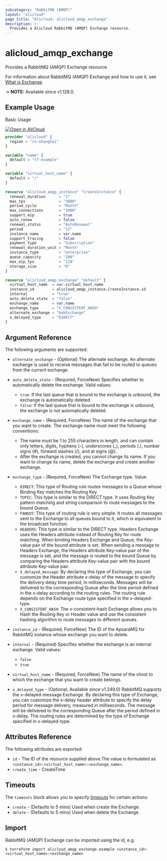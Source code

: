 ```yaml
---
subcategory: "RabbitMQ (AMQP)"
layout: "alicloud"
page_title: "Alicloud: alicloud_amqp_exchange"
description: |-
  Provides a Alicloud RabbitMQ (AMQP) Exchange resource.
---
```


# alicloud_amqp_exchange

Provides a RabbitMQ (AMQP) Exchange resource.



For information about RabbitMQ (AMQP) Exchange and how to use it, see [What is Exchange](https://www.alibabacloud.com/help/en/message-queue-for-rabbitmq/latest/createexchange).

-> **NOTE:** Available since v1.128.0.

## Example Usage

Basic Usage

<div style="display: block;margin-bottom: 40px;"><div class="oics-button" style="float: right;position: absolute;margin-bottom: 10px;">
  <a href="https://api.aliyun.com/terraform?resource=alicloud_amqp_exchange&exampleId=3c0471e9-733b-9de7-7c2a-6bdbc2bd31b52c5640b5&activeTab=example&spm=docs.r.amqp_exchange.0.3c0471e973&intl_lang=EN_US" target="_blank">
    <img alt="Open in AliCloud" src="https://img.alicdn.com/imgextra/i1/O1CN01hjjqXv1uYUlY56FyX_!!6000000006049-55-tps-254-36.svg" style="max-height: 44px; max-width: 100%;">
  </a>
</div></div>

```terraform
provider "alicloud" {
  region = "cn-shanghai"
}

variable "name" {
  default = "tf-example"
}

variable "virtual_host_name" {
  default = "/"
}

resource "alicloud_amqp_instance" "CreateInstance" {
  renewal_duration      = "1"
  max_tps               = "3000"
  period_cycle          = "Month"
  max_connections       = "2000"
  support_eip           = true
  auto_renew            = false
  renewal_status        = "AutoRenewal"
  period                = "12"
  instance_name         = var.name
  support_tracing       = false
  payment_type          = "Subscription"
  renewal_duration_unit = "Month"
  instance_type         = "enterprise"
  queue_capacity        = "200"
  max_eip_tps           = "128"
  storage_size          = "0"
}

resource "alicloud_amqp_exchange" "default" {
  virtual_host_name  = var.virtual_host_name
  instance_id        = alicloud_amqp_instance.CreateInstance.id
  internal           = "true"
  auto_delete_state  = "false"
  exchange_name      = var.name
  exchange_type      = "X_CONSISTENT_HASH"
  alternate_exchange = "bakExchange"
  x_delayed_type     = "DIRECT"
}
```

## Argument Reference

The following arguments are supported:
* `alternate_exchange` - (Optional) The alternate exchange. An alternate exchange is used to receive messages that fail to be routed to queues from the current exchange.
* `auto_delete_state` - (Required, ForceNew) Specifies whether to automatically delete the exchange. Valid values:

  - `true`: If the last queue that is bound to the exchange is unbound, the exchange is automatically deleted.
  - `false`: If the last queue that is bound to the exchange is unbound, the exchange is not automatically deleted.
* `exchange_name` - (Required, ForceNew) The name of the exchange that you want to create. The exchange name must meet the following conventions:

  - The name must be 1 to 255 characters in length, and can contain only letters, digits, hyphens (-), underscores (\_), periods (.), number signs (#), forward slashes (/), and at signs (@).
  - After the exchange is created, you cannot change its name. If you want to change its name, delete the exchange and create another exchange.
* `exchange_type` - (Required, ForceNew) The Exchange type. Value:
  - `DIRECT`: This type of Routing rule routes messages to a Queue whose Binding Key matches the Routing Key.
  - `TOPIC`: This type is similar to the DIRECT type. It uses Routing Key pattern matching and string comparison to route messages to the bound Queue.
  - `FANOUT`: This type of routing rule is very simple. It routes all messages sent to the Exchange to all queues bound to it, which is equivalent to the broadcast function.
  - `HEADERS`: This type is similar to the DIRECT type. Headers Exchange uses the Headers attribute instead of Routing Key for route matching. When binding Headers Exchange and Queue, the Key-value pair of the bound attribute is set. When sending a message to Headers Exchange, the Headers attribute Key-value pair of the message is set, and the message is routed to the bound Queue by comparing the Headers attribute Key-value pair with the bound attribute Key-value pair.
  - `X_delayed_message`: By declaring this type of Exchange, you can customize the Header attribute x-delay of the message to specify the delivery delay time period, in milliseconds. Messages will be delivered to the corresponding Queue after the time period defined in the x-delay according to the routing rules. The routing rule depends on the Exchange route type specified in the x-delayed-type.
  - `X_CONSISTENT_HASH`: The x-consistent-hash Exchange allows you to Hash the Routing Key or Header value and use the consistent hashing algorithm to route messages to different queues.
* `instance_id` - (Required, ForceNew) The ID of the ApsaraMQ for RabbitMQ instance whose exchange you want to delete.
* `internal` - (Required) Specifies whether the exchange is an internal exchange. Valid values:

  - `false`
  - `true`
* `virtual_host_name` - (Required, ForceNew) The name of the vhost to which the exchange that you want to create belongs.
* `x_delayed_type` - (Optional, Available since v1.249.0) RabbitMQ supports the x-delayed-message Exchange. By declaring this type of Exchange, you can customize the x-delay header attribute to specify the delay period for message delivery, measured in milliseconds. The message will be delivered to the corresponding Queue after the period defined in x-delay. The routing rules are determined by the type of Exchange specified in x-delayed-type.

## Attributes Reference

The following attributes are exported:
* `id` - The ID of the resource supplied above.The value is formulated as `<instance_id>:<virtual_host_name>:<exchange_name>`.
* `create_time` - CreateTime

## Timeouts

The `timeouts` block allows you to specify [timeouts](https://developer.hashicorp.com/terraform/language/resources/syntax#operation-timeouts) for certain actions:
* `create` - (Defaults to 5 mins) Used when create the Exchange.
* `delete` - (Defaults to 5 mins) Used when delete the Exchange.

## Import

RabbitMQ (AMQP) Exchange can be imported using the id, e.g.

```shell
$ terraform import alicloud_amqp_exchange.example <instance_id>:<virtual_host_name>:<exchange_name>
```